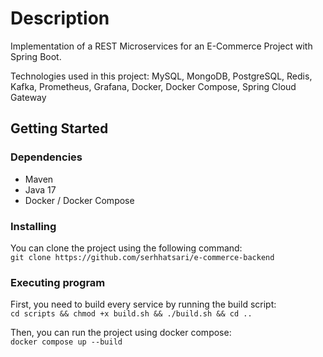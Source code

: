 # Description
Implementation of a REST Microservices for an E-Commerce Project with Spring Boot.  

Technologies used in this project: MySQL, MongoDB, PostgreSQL, Redis, Kafka, Prometheus, Grafana, Docker, Docker Compose, Spring Cloud Gateway

## Getting Started

### Dependencies
* Maven
* Java 17
* Docker / Docker Compose

### Installing
You can clone the project using the following command:    
`git clone https://github.com/serhhatsari/e-commerce-backend`  

### Executing program
First, you need to build every service by running the build script:  
`cd scripts && chmod +x build.sh && ./build.sh && cd ..`

Then, you can run the project using docker compose:    
`docker compose up --build`
